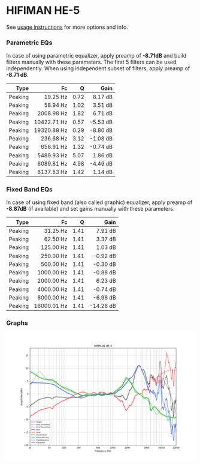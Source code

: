# HIFIMAN HE-5
See [usage instructions](https://github.com/jaakkopasanen/AutoEq#usage) for more options and info.

### Parametric EQs
In case of using parametric equalizer, apply preamp of **-8.71dB** and build filters manually
with these parameters. The first 5 filters can be used independently.
When using independent subset of filters, apply preamp of **-8.71 dB**.

| Type    | Fc          |    Q | Gain     |
|--------:|------------:|-----:|---------:|
| Peaking | 19.25 Hz    | 0.72 | 8.17 dB  |
| Peaking | 58.94 Hz    | 1.02 | 3.51 dB  |
| Peaking | 2008.98 Hz  | 1.82 | 6.71 dB  |
| Peaking | 10422.71 Hz | 0.57 | -5.53 dB |
| Peaking | 19320.88 Hz | 0.29 | -8.80 dB |
| Peaking | 236.68 Hz   | 3.12 | -1.08 dB |
| Peaking | 656.91 Hz   | 1.32 | -0.74 dB |
| Peaking | 5489.93 Hz  | 5.07 | 1.86 dB  |
| Peaking | 6089.81 Hz  | 4.98 | -4.49 dB |
| Peaking | 6137.53 Hz  | 1.42 | 1.14 dB  |

### Fixed Band EQs
In case of using fixed band (also called graphic) equalizer, apply preamp of **-8.87dB**
(if available) and set gains manually with these parameters.

| Type    | Fc          |    Q | Gain      |
|--------:|------------:|-----:|----------:|
| Peaking | 31.25 Hz    | 1.41 | 7.91 dB   |
| Peaking | 62.50 Hz    | 1.41 | 3.37 dB   |
| Peaking | 125.00 Hz   | 1.41 | 1.03 dB   |
| Peaking | 250.00 Hz   | 1.41 | -0.92 dB  |
| Peaking | 500.00 Hz   | 1.41 | -0.30 dB  |
| Peaking | 1000.00 Hz  | 1.41 | -0.88 dB  |
| Peaking | 2000.00 Hz  | 1.41 | 6.23 dB   |
| Peaking | 4000.00 Hz  | 1.41 | -0.74 dB  |
| Peaking | 8000.00 Hz  | 1.41 | -6.98 dB  |
| Peaking | 16000.01 Hz | 1.41 | -14.28 dB |

### Graphs
![](./HIFIMAN%20HE-5.png)
